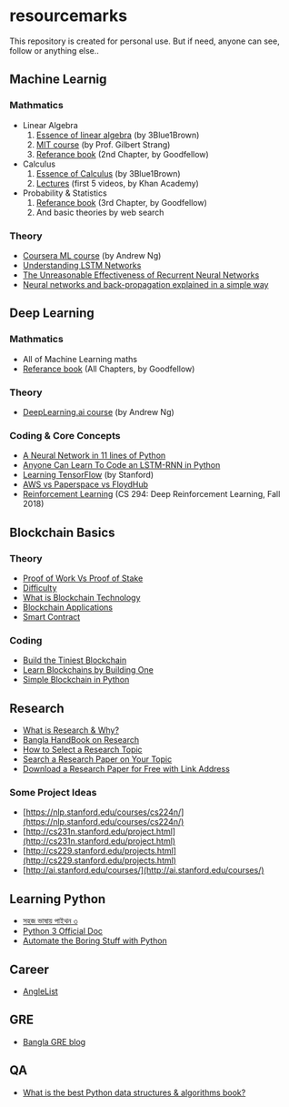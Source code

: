 # resourcemarks
This repository is created for personal use. But if need, anyone can see, follow or anything else.. 

## Machine Learnig 
### Mathmatics
  * Linear Algebra
    1. [Essence of linear algebra](https://www.youtube.com/watch?v=kjBOesZCoqc&list=PLZHQObOWTQDPD3MizzM2xVFitgF8hE_ab) (by 3Blue1Brown)
    2. [MIT course](https://ocw.mit.edu/courses/mathematics/18-06-linear-algebra-spring-2010/) (by Prof. Gilbert Strang)
    3. [Referance book](http://www.deeplearningbook.org/) (2nd Chapter, by Goodfellow)
  * Calculus 
    1. [Essence of Calculus](https://www.youtube.com/watch?v=WUvTyaaNkzM&list=PLZHQObOWTQDMsr9K-rj53DwVRMYO3t5Yr) (by 3Blue1Brown)
    2. [Lectures](https://www.youtube.com/watch?v=WUvTyaaNkzM&list=PLZHQObOWTQDMsr9K-rj53DwVRMYO3t5Yr) (first 5 videos, by Khan Academy)
  * Probability & Statistics
    1. [Referance book](http://www.deeplearningbook.org/) (3rd Chapter, by Goodfellow)
    2. And basic theories by web search
### Theory
   * [Coursera ML course](https://www.coursera.org/learn/machine-learning/home/welcome) (by Andrew Ng)
   * [Understanding LSTM Networks](http://colah.github.io/posts/2015-08-Understanding-LSTMs/)
   * [The Unreasonable Effectiveness of Recurrent Neural Networks](http://karpathy.github.io/2015/05/21/rnn-effectiveness/)
   * [Neural networks and back-propagation explained in a simple way](https://medium.com/datathings/neural-networks-and-backpropagation-explained-in-a-simple-way-f540a3611f5e)

## Deep Learning
### Mathmatics
  * All of Machine Learning maths 
  * [Referance book](http://www.deeplearningbook.org/) (All Chapters, by Goodfellow)
### Theory
  * [DeepLearning.ai course](https://www.deeplearning.ai/) (by Andrew Ng)
### Coding & Core Concepts
  * [A Neural Network in 11 lines of Python](https://iamtrask.github.io/2015/07/12/basic-python-network/)
  * [Anyone Can Learn To Code an LSTM-RNN in Python](https://iamtrask.github.io/2015/11/15/anyone-can-code-lstm/)
  * [Learning TensorFlow](http://web.stanford.edu/class/cs20si/index.html) (by Stanford)
  * [AWS vs Paperspace vs FloydHub](https://medium.com/@rupak.thakur/aws-vs-paperspace-vs-floydhub-choosing-your-cloud-gpu-partner-350150606b39)
  * [Reinforcement Learning](http://rail.eecs.berkeley.edu/deeprlcourse/) (CS 294: Deep Reinforcement Learning, Fall 2018)

## Blockchain Basics
### Theory
  * [Proof of Work Vs Proof of Stake](https://medium.com/@karthik.seshu/cryptocurrency-proof-of-work-vs-proof-of-stake-e1eee1420b10)
  * [Difficulty](http://learnmeabitcoin.com/guide/difficulty)
  * [What is Blockchain Technology](https://blockgeeks.com/guides/what-is-blockchain-technology/)
  * [Blockchain Applications](https://blockgeeks.com/guides/blockchain-applications/)
  * [Smart Contract](https://blockchainhub.net/smart-contracts/)
### Coding
  * [Build the Tiniest Blockchain](https://medium.com/crypto-currently/lets-build-the-tiniest-blockchain-e70965a248b)
  * [Learn Blockchains by Building One](https://hackernoon.com/learn-blockchains-by-building-one-117428612f46)
  * [Simple Blockchain in Python](http://www.pyscoop.com/building-a-simple-blockchain-in-python/)
  
## Research
  * [What is Research & Why?](https://explorable.com/what-is-research)  
  * [Bangla HandBook on Research](https://research.sanzidscloud.com/)
  * [How to Select a Research Topic](https://www.umflint.edu/library/how-select-research-topic)  
  * [Search a Research Paper on Your Topic](https://scholar.google.com)
  * [Download a Research Paper for Free with Link Address](https://sci-hub.tw)
  
### Some Project Ideas
  * [https://nlp.stanford.edu/courses/cs224n/](https://nlp.stanford.edu/courses/cs224n/)  
  * [http://cs231n.stanford.edu/project.html](http://cs231n.stanford.edu/project.html)
  * [http://cs229.stanford.edu/projects.html](http://cs229.stanford.edu/projects.html)
  * [http://ai.stanford.edu/courses/](http://ai.stanford.edu/courses/)
  
## Learning Python
  * [সহজ ভাষায় পাইথন ৩](https://python.maateen.me)  
  * [Python 3 Official Doc](https://docs.python.org/3/tutorial/index.html)
  * [Automate the Boring Stuff with Python](https://automatetheboringstuff.com)
  
## Career
  * [AngleList](https://angel.co/)
## GRE
  * [Bangla GRE blog](http://hsa.grecbd.com/)
## QA
  * [What is the best Python data structures & algorithms book?](https://www.quora.com/What-are-considered-some-of-the-best-books-on-Python-data-structures-algorithms)
